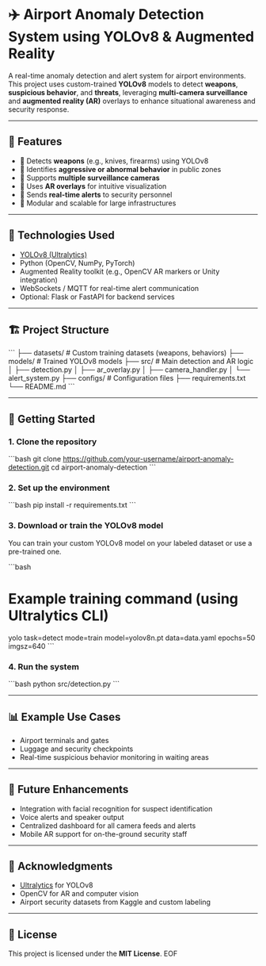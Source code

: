 # ✈️ Airport Anomaly Detection System using YOLOv8 & Augmented Reality

A real-time anomaly detection and alert system for airport environments. This project uses custom-trained **YOLOv8** models to detect **weapons**, **suspicious behavior**, and **threats**, leveraging **multi-camera surveillance** and **augmented reality (AR)** overlays to enhance situational awareness and security response.

---

## 📌 Features

- 🔪 Detects **weapons** (e.g., knives, firearms) using YOLOv8  
- 🚨 Identifies **aggressive or abnormal behavior** in public zones  
- 🎥 Supports **multiple surveillance cameras**  
- 🧠 Uses **AR overlays** for intuitive visualization  
- 📡 Sends **real-time alerts** to security personnel  
- 🧰 Modular and scalable for large infrastructures  

---

## 🧠 Technologies Used

- [YOLOv8 (Ultralytics)](https://github.com/ultralytics/ultralytics)  
- Python (OpenCV, NumPy, PyTorch)  
- Augmented Reality toolkit (e.g., OpenCV AR markers or Unity integration)  
- WebSockets / MQTT for real-time alert communication  
- Optional: Flask or FastAPI for backend services  

---

## 🏗️ Project Structure

\`\`\`
├── datasets/          # Custom training datasets (weapons, behaviors)
├── models/            # Trained YOLOv8 models
├── src/               # Main detection and AR logic
│   ├── detection.py
│   ├── ar_overlay.py
│   ├── camera_handler.py
│   └── alert_system.py
├── configs/           # Configuration files
├── requirements.txt
└── README.md
\`\`\`

---

## 🚀 Getting Started

### 1. Clone the repository

\`\`\`bash
git clone https://github.com/your-username/airport-anomaly-detection.git
cd airport-anomaly-detection
\`\`\`

### 2. Set up the environment

\`\`\`bash
pip install -r requirements.txt
\`\`\`

### 3. Download or train the YOLOv8 model

You can train your custom YOLOv8 model on your labeled dataset or use a pre-trained one.

\`\`\`bash
# Example training command (using Ultralytics CLI)
yolo task=detect mode=train model=yolov8n.pt data=data.yaml epochs=50 imgsz=640
\`\`\`

### 4. Run the system

\`\`\`bash
python src/detection.py
\`\`\`

---

## 📊 Example Use Cases

- Airport terminals and gates  
- Luggage and security checkpoints  
- Real-time suspicious behavior monitoring in waiting areas  

---

## 📎 Future Enhancements

- Integration with facial recognition for suspect identification  
- Voice alerts and speaker output  
- Centralized dashboard for all camera feeds and alerts  
- Mobile AR support for on-the-ground security staff  

---

## 🙏 Acknowledgments

- [Ultralytics](https://github.com/ultralytics/ultralytics) for YOLOv8  
- OpenCV for AR and computer vision  
- Airport security datasets from Kaggle and custom labeling  

---

## 📜 License

This project is licensed under the **MIT License**.
EOF

